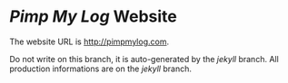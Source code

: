 *Pimp My Log* Website
=====================

The website URL is <http://pimpmylog.com>.

Do not write on this branch, it is auto-generated by the *jekyll* branch. All production informations are on the *jekyll* branch.
